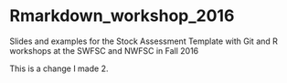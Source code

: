 # Rmarkdown_workshop_2016
Slides and examples for the Stock Assessment Template with Git and R workshops at the SWFSC and NWFSC in Fall 2016

This is a change I made 2.